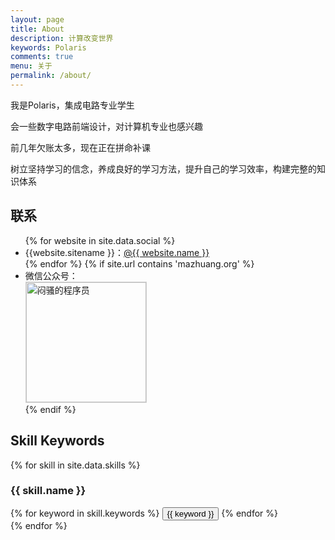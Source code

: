 ```yaml
---
layout: page
title: About
description: 计算改变世界
keywords: Polaris
comments: true
menu: 关于
permalink: /about/
---
```


我是Polaris，集成电路专业学生

会一些数字电路前端设计，对计算机专业也感兴趣

前几年欠账太多，现在正在拼命补课

树立坚持学习的信念，养成良好的学习方法，提升自己的学习效率，构建完整的知识体系

## 联系

<ul>
{% for website in site.data.social %}
<li>{{website.sitename }}：<a href="{{ website.url }}" target="_blank">@{{ website.name }}</a></li>
{% endfor %}
{% if site.url contains 'mazhuang.org' %}
<li>
微信公众号：<br />
<img style="height:192px;width:192px;border:1px solid lightgrey;" src="{{ assets_base_url }}/assets/images/qrcode.jpg" alt="闷骚的程序员" />
</li>
{% endif %}
</ul>


## Skill Keywords

{% for skill in site.data.skills %}
### {{ skill.name }}
<div class="btn-inline">
{% for keyword in skill.keywords %}
<button class="btn btn-outline" type="button">{{ keyword }}</button>
{% endfor %}
</div>
{% endfor %}
